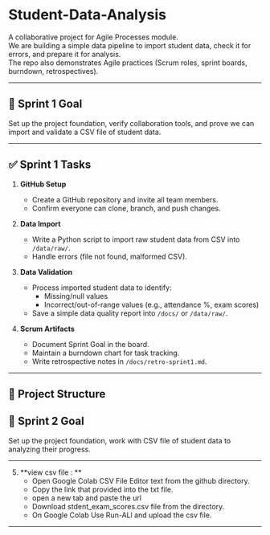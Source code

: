 # Student-Data-Analysis

A collaborative project for Agile Processes module.  
We are building a simple data pipeline to import student data, check it for errors, and prepare it for analysis.  
The repo also demonstrates Agile practices (Scrum roles, sprint boards, burndown, retrospectives).

---

## 🎯 Sprint 1 Goal
Set up the project foundation, verify collaboration tools, and prove we can import and validate a CSV file of student data.

---

## ✅ Sprint 1 Tasks

1. **GitHub Setup**
   - Create a GitHub repository and invite all team members.  
   - Confirm everyone can clone, branch, and push changes.  

2. **Data Import**
   - Write a Python script to import raw student data from CSV into `/data/raw/`.  
   - Handle errors (file not found, malformed CSV).  

3. **Data Validation**
   - Process imported student data to identify:  
     - Missing/null values  
     - Incorrect/out-of-range values (e.g., attendance %, exam scores)  
   - Save a simple data quality report into `/docs/` or `/data/raw/`.  

4. **Scrum Artifacts**
   - Document Sprint Goal in the board.  
   - Maintain a burndown chart for task tracking.  
   - Write retrospective notes in `/docs/retro-sprint1.md`.  

---

## 📂 Project Structure

## 🎯 Sprint 2 Goal
Set up the project foundation, work with  CSV file of student data to analyzing their progress.

---

5. **view csv file : **
   - Open Google Colab CSV File Editor text from the github directory. 
   - Copy the link that provided into the txt file.
   - open a new tab and paste the url
   - Download stdent_exam_scores.csv file from the directory.
   - On Google Colab Use Run-ALl and upload the csv file. 

---

